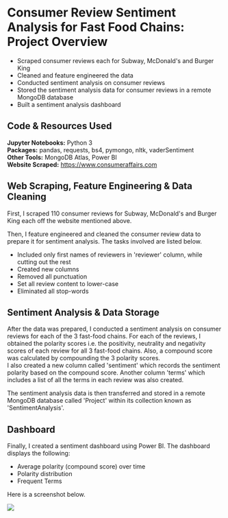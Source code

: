 # Consumer Review Sentiment Analysis for Fast Food Chains: Project Overview
* Scraped consumer reviews each for Subway, McDonald's and Burger King
* Cleaned and feature engineered the data
* Conducted sentiment analysis on consumer reviews
* Stored the sentiment analysis data for consumer reviews in a remote MongoDB database
* Built a sentiment analysis dashboard

## Code & Resources Used
**Jupyter Notebooks:** Python 3  
**Packages:** pandas, requests, bs4, pymongo, nltk, vaderSentiment  
**Other Tools:** MongoDB Atlas, Power BI  
**Website Scraped:** https://www.consumeraffairs.com  

## Web Scraping, Feature Engineering & Data Cleaning
First, I scraped 110 consumer reviews for Subway, McDonald's and Burger King each off the website mentioned above.

Then, I feature engineered and cleaned the consumer review data to prepare it for sentiment analysis. The tasks involved are listed below.
* Included only first names of reviewers in 'reviewer' column, while cutting out the rest
* Created new columns
* Removed all punctuation 
* Set all review content to lower-case
* Eliminated all stop-words

## Sentiment Analysis & Data Storage
After the data was prepared, I conducted a sentiment analysis on consumer reviews for each of the 3 fast-food chains. For each of the
reviews, I obtained the polarity scores i.e. the positivity, neutrality and negativity scores of each review for all 3 fast-food chains. Also, a compound score 
was calculated by compounding the 3 polarity scores.  
I also created a new column called 'sentiment' which records the sentiment polarity based on the compound score. Another column 'terms' which
includes a list of all the terms in each review was also created.

The sentiment analysis data is then transferred and stored in a remote MongoDB database called 'Project' within its  collection known as 'SentimentAnalysis'.

## Dashboard
Finally, I created a sentiment dashboard using Power BI. The dashboard displays the following:
* Average polarity (compound score) over time
* Polarity distribution
* Frequent Terms

Here is a screenshot below.  

![](https://github.com/pranavjoshi-hub/food-chain-reviews/blob/main/dashboard_screenshot.PNG)


